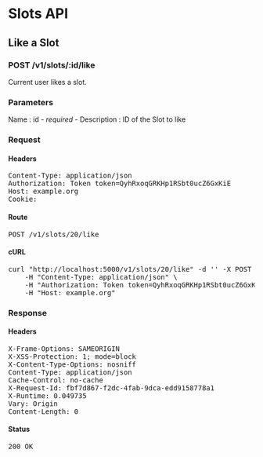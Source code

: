 # Slots API

## Like a Slot

### POST /v1/slots/:id/like

Current user likes a slot.

### Parameters

Name : id *- required -*
Description : ID of the Slot to like

### Request

#### Headers

<pre>Content-Type: application/json
Authorization: Token token=QyhRxoqGRKHp1RSbt0ucZ6GxKiE
Host: example.org
Cookie: </pre>

#### Route

<pre>POST /v1/slots/20/like</pre>

#### cURL

<pre class="request">curl &quot;http://localhost:5000/v1/slots/20/like&quot; -d &#39;&#39; -X POST \
	-H &quot;Content-Type: application/json&quot; \
	-H &quot;Authorization: Token token=QyhRxoqGRKHp1RSbt0ucZ6GxKiE&quot; \
	-H &quot;Host: example.org&quot;</pre>

### Response

#### Headers

<pre>X-Frame-Options: SAMEORIGIN
X-XSS-Protection: 1; mode=block
X-Content-Type-Options: nosniff
Content-Type: application/json
Cache-Control: no-cache
X-Request-Id: fbf7d867-f2dc-4fab-9dca-edd9158778a1
X-Runtime: 0.049735
Vary: Origin
Content-Length: 0</pre>

#### Status

<pre>200 OK</pre>

